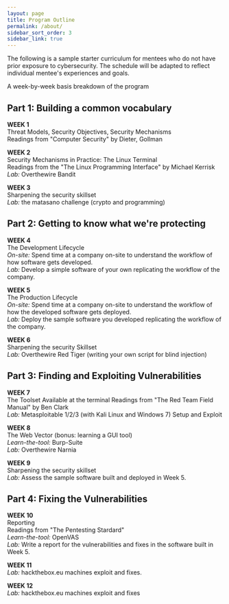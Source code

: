 ```yaml
---
layout: page
title: Program Outline
permalink: /about/
sidebar_sort_order: 3
sidebar_link: true
---
```


The following is a sample starter curriculum for mentees
who do not have prior exposure to cybersecurity. The schedule will be adapted
to reflect individual mentee's experiences and goals.

<p class="message">
A week-by-week basis breakdown of the program
</p>

## Part 1: Building a common vocabulary
__WEEK 1__  
Threat Models, Security Objectives, Security Mechanisms   
Readings from "Computer Security" by Dieter, Gollman

__WEEK 2__  
Security Mechanisms in Practice: The Linux Terminal   
Readings from the "The Linux Programming Interface" by Michael Kerrisk  
*Lab:* Overthewire Bandit

__WEEK 3__   
Sharpening the security skillset  
*Lab:* the matasano challenge (crypto and programming)


## Part 2: Getting to know what we're protecting
__WEEK 4__  
The Development Lifecycle  
*On-site:* Spend time at a company on-site to understand the workflow 
of how software gets developed.  
*Lab:* Develop a simple software of your own replicating the workflow 
of the company.

__WEEK 5__   
The Production Lifecycle  
*On-site:* Spend time at a company on-site to understand the workflow
of how the developed software gets deployed.  
*Lab:* Deploy the sample software you developed replicating the workflow of the company.

__WEEK 6__  
Sharpening the security Skillset  
*Lab:* Overthewire Red Tiger (writing your own script for blind injection)

## Part 3: Finding and Exploiting Vulnerabilities
__WEEK 7__   
The Toolset Available at the terminal 
Readings from "The Red Team Field Manual" by Ben Clark    
*Lab:* Metasploitable 1/2/3 (with Kali Linux and Windows 7) Setup and Exploit

__WEEK 8__  
The Web Vector (bonus: learning a GUI tool)  
*Learn-the-tool:* Burp-Suite  
*Lab:* Overthewire Narnia

__WEEK 9__  
Sharpening the security skillset  
*Lab:* Assess the sample software built and deployed in Week 5.

## Part 4: Fixing the Vulnerabilities
__WEEK 10__  
Reporting  
Readings from "The Pentesting Stardard"  
*Learn-the-tool:* OpenVAS  
*Lab:* Write a report for the vulnerabilities and fixes in the software built in Week 5.

__WEEK 11__  
*Lab:* hackthebox.eu machines exploit and fixes.

__WEEK 12__  
*Lab:* hackthebox.eu machines exploit and fixes

